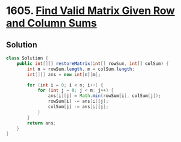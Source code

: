 # 1605. [Find Valid Matrix Given Row and Column Sums](https://leetcode.com/problems/find-valid-matrix-given-row-and-column-sums/description/?envType=daily-question&envId=2024-07-20)

## Solution

```java
class Solution {
    public int[][] restoreMatrix(int[] rowSum, int[] colSum) {
        int n = rowSum.length, m = colSum.length;
        int[][] ans = new int[n][m];

        for (int i = 0; i < n; i++) {
            for (int j = 0; j < m; j++) {
                ans[i][j] = Math.min(rowSum[i], colSum[j]);
                rowSum[i] -= ans[i][j];
                colSum[j] -= ans[i][j];
            }
        }
        return ans;
    }
}
```
